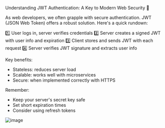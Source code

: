 Understanding JWT Authentication: A Key to Modern Web Security 🔐

As web developers, we often grapple with secure authentication. JWT (JSON Web Token) offers a robust solution. Here's a quick rundown:

1️⃣ User logs in, server verifies credentials
2️⃣ Server creates a signed JWT with user info and expiration
3️⃣ Client stores and sends JWT with each request
4️⃣ Server verifies JWT signature and extracts user info

Key benefits:
- Stateless: reduces server load
- Scalable: works well with microservices
- Secure: when implemented correctly with HTTPS

Remember: 
- Keep your server's secret key safe
- Set short expiration times
- Consider using refresh tokens



![image](https://github.com/user-attachments/assets/b91683f4-7fc8-4664-8930-a90a43275158)
